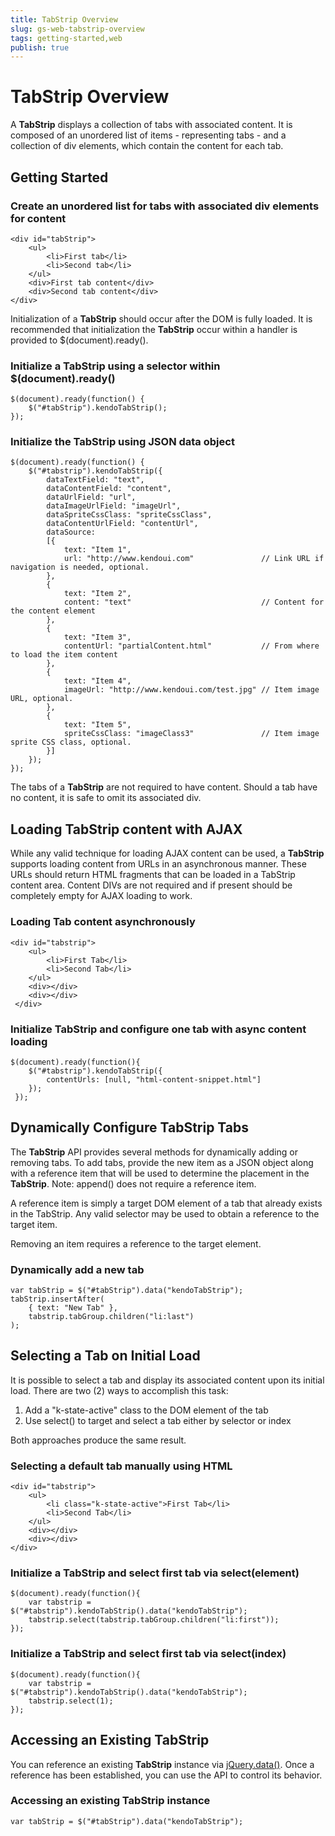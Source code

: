 ```yaml
---
title: TabStrip Overview
slug: gs-web-tabstrip-overview
tags: getting-started,web
publish: true
---
```


# TabStrip Overview

A **TabStrip** displays a collection of tabs with associated content. It is composed of an
unordered list of items - representing tabs - and a collection of div elements, which contain the content for
each tab.


## Getting Started

### Create an unordered list for tabs with associated div elements for content

    <div id="tabStrip">
        <ul>
            <li>First tab</li>
            <li>Second tab</li>
        </ul>
        <div>First tab content</div>
        <div>Second tab content</div>
    </div>

Initialization of a **TabStrip** should occur after the DOM is fully loaded. It is recommended
that initialization the **TabStrip** occur within a handler is provided to $(document).ready().

### Initialize a TabStrip using a selector within $(document).ready()

    $(document).ready(function() {
        $("#tabStrip").kendoTabStrip();
    });

### Initialize the TabStrip using JSON data object

    $(document).ready(function() {
        $("#tabstrip").kendoTabStrip({
            dataTextField: "text",
            dataContentField: "content",
            dataUrlField: "url",
            dataImageUrlField: "imageUrl",
            dataSpriteCssClass: "spriteCssClass",
            dataContentUrlField: "contentUrl",
            dataSource:
            [{
                text: "Item 1",
                url: "http://www.kendoui.com"               // Link URL if navigation is needed, optional.
            },
            {
                text: "Item 2",
                content: "text"                             // Content for the content element
            },
            {
                text: "Item 3",
                contentUrl: "partialContent.html"           // From where to load the item content
            },
            {
                text: "Item 4",
                imageUrl: "http://www.kendoui.com/test.jpg" // Item image URL, optional.
            },
            {
                text: "Item 5",
                spriteCssClass: "imageClass3"               // Item image sprite CSS class, optional.
            }]
        });
    });

The tabs of a **TabStrip** are not required to have content. Should a tab have no content, it is
safe to omit its associated div.


## Loading TabStrip content with AJAX


While any valid technique for loading AJAX content can be used, a **TabStrip** supports loading
content from URLs in an asynchronous manner. These URLs should return HTML fragments that can be loaded in a
TabStrip content area. Content DIVs are not required and if present should be completely empty for AJAX loading
to work.

### Loading Tab content asynchronously

    <div id="tabstrip">
        <ul>
            <li>First Tab</li>
            <li>Second Tab</li>
        </ul>
        <div></div>
        <div></div>
     </div>

### Initialize TabStrip and configure one tab with async content loading

    $(document).ready(function(){
        $("#tabstrip").kendoTabStrip({
            contentUrls: [null, "html-content-snippet.html"]
        });
     });

## Dynamically Configure TabStrip Tabs


The **TabStrip** API provides several methods for dynamically adding or removing tabs. To add
tabs, provide the new item as a JSON object along with a reference item that will be used to determine the
placement in the **TabStrip**. Note: append() does not require a reference item.

A reference item is simply a target DOM element of a tab that already exists in the TabStrip. Any valid
selector may be used to obtain a reference to the target item.


Removing an item requires a reference to the target element.

### Dynamically add a new tab

    var tabStrip = $("#tabStrip").data("kendoTabStrip");
    tabStrip.insertAfter(
        { text: "New Tab" },
        tabstrip.tabGroup.children("li:last")
    );

## Selecting a Tab on Initial Load


It is possible to select a tab and display its associated content upon its initial load. There are two (2) ways
to accomplish this task:


1.  Add a "k-state-active" class to the DOM element of the tab
2.  Use select() to target and select a tab either by selector or index


Both approaches produce the same result.

### Selecting a default tab manually using HTML

    <div id="tabstrip">
        <ul>
            <li class="k-state-active">First Tab</li>
            <li>Second Tab</li>
        </ul>
        <div></div>
        <div></div>
    </div>

### Initialize a TabStrip and select first tab via select(element)

    $(document).ready(function(){
        var tabstrip = $("#tabstrip").kendoTabStrip().data("kendoTabStrip");
        tabstrip.select(tabstrip.tabGroup.children("li:first"));
    });

### Initialize a TabStrip and select first tab via select(index)

    $(document).ready(function(){
        var tabstrip = $("#tabstrip").kendoTabStrip().data("kendoTabStrip");
        tabstrip.select(1);
    });

## Accessing an Existing TabStrip


You can reference an existing **TabStrip** instance via
[jQuery.data()](http://api.jquery.com/jQuery.data/). Once a reference has been established, you can
use the API to control its behavior.

### Accessing an existing TabStrip instance

    var tabStrip = $("#tabStrip").data("kendoTabStrip");

